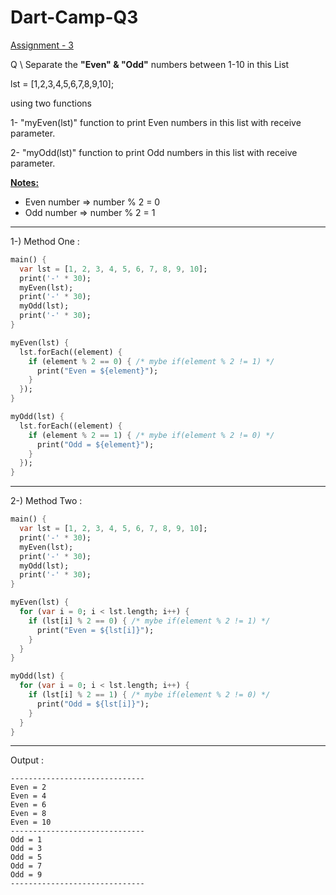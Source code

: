 # Dart-Camp-Q3
<u>Assignment - 3</u>

Q \ Separate the **"Even" & "Odd"** numbers between 1-10 in this List 

lst = [1,2,3,4,5,6,7,8,9,10];

using two functions 

1- "myEven(lst)" function to print Even numbers in this list with receive parameter. 

2- "myOdd(lst)" function to print Odd numbers in this list with receive parameter. 

**<u>Notes:</u>**

- Even number => number % 2 = 0
- Odd number => number % 2 = 1

***

1-) Method One :

```dart
main() {
  var lst = [1, 2, 3, 4, 5, 6, 7, 8, 9, 10];
  print('-' * 30);
  myEven(lst);
  print('-' * 30);
  myOdd(lst);
  print('-' * 30);
}

myEven(lst) {
  lst.forEach((element) {
    if (element % 2 == 0) { /* mybe if(element % 2 != 1) */
      print("Even = ${element}");
    }
  });
}

myOdd(lst) {
  lst.forEach((element) {
    if (element % 2 == 1) { /* mybe if(element % 2 != 0) */
      print("Odd = ${element}");
    }
  });
}
```

***

2-) Method Two : 

```dart
main() {
  var lst = [1, 2, 3, 4, 5, 6, 7, 8, 9, 10];
  print('-' * 30);
  myEven(lst);
  print('-' * 30);
  myOdd(lst);
  print('-' * 30);
}

myEven(lst) {
  for (var i = 0; i < lst.length; i++) {
    if (lst[i] % 2 == 0) { /* mybe if(element % 2 != 1) */
      print("Even = ${lst[i]}");
    }
  }
}

myOdd(lst) {
  for (var i = 0; i < lst.length; i++) {
    if (lst[i] % 2 == 1) { /* mybe if(element % 2 != 0) */
      print("Odd = ${lst[i]}");
    }
  }
}
```

***

Output :

```
------------------------------
Even = 2
Even = 4
Even = 6
Even = 8
Even = 10
------------------------------
Odd = 1
Odd = 3
Odd = 5
Odd = 7
Odd = 9
------------------------------
```

